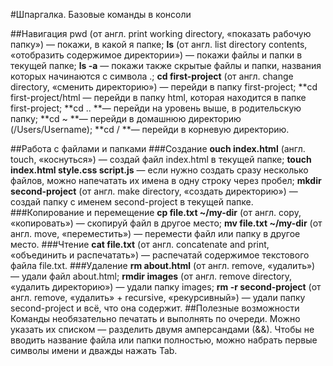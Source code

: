 #Шпаргалка. Базовые команды в консоли

##Навигация
pwd (от англ. print working directory, «показать рабочую папку») — покажи, в какой я папке;
**ls** (от англ. list directory contents, «отобразить содержимое директории») — покажи файлы и папки в текущей папке;
**ls -a** — покажи также скрытые файлы и папки, названия которых начинаются с символа .;
**cd first-project** (от англ. change directory, «сменить директорию») — перейди в папку first-project;
**cd first-project/html — перейди в папку html, которая находится в папке first-project;
**cd .. **— перейди на уровень выше, в родительскую папку;
**cd ~ **— перейди в домашнюю директорию (/Users/Username);
**cd / **— перейди в корневую директорию.

##Работа с файлами и папками
###Создание
**ouch index.html** (англ. touch, «коснуться») — создай файл index.html в текущей папке;
**touch index.html style.css script.js** — если нужно создать сразу несколько файлов, можно напечатать их имена в одну строку через пробел;
**mkdir second-project** (от англ. make directory, «создать директорию») — создай папку с именем second-project в текущей папке.
###Копирование и перемещение
**cp file.txt ~/my-dir** (от англ. copy, «копировать») — скопируй файл в другое место;
**mv file.txt ~/my-dir** (от англ. move, «переместить») — перемести файл или папку в другое место.
###Чтение
**cat file.txt** (от англ. concatenate and print, «объединить и распечатать») — распечатай содержимое текстового файла file.txt.
###Удаление
**rm about.html** (от англ. remove, «удалить») — удали файл about.html;
**rmdir images** (от англ. remove directory, «удалить директорию») — удали папку images;
**rm -r second-project** (от англ. remove, «удалить» + recursive, «рекурсивный») — удали папку second-project и всё, что она содержит.
##Полезные возможности
Команды необязательно печатать и выполнять по очереди. Можно указать их списком — разделить двумя амперсандами (&&).
Чтобы не вводить название файла или папки полностью, можно набрать первые символы имени и дважды нажать Tab. 
